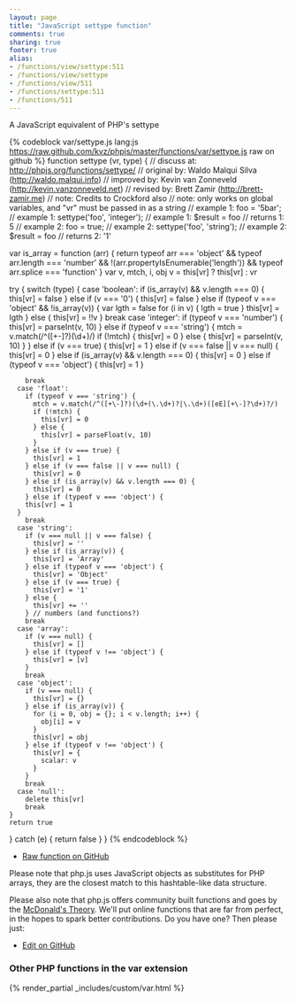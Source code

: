 ```yaml
---
layout: page
title: "JavaScript settype function"
comments: true
sharing: true
footer: true
alias:
- /functions/view/settype:511
- /functions/view/settype
- /functions/view/511
- /functions/settype:511
- /functions/511
---
```

<!-- Generated by Rakefile:build -->
A JavaScript equivalent of PHP's settype

{% codeblock var/settype.js lang:js https://raw.github.com/kvz/phpjs/master/functions/var/settype.js raw on github %}
function settype (vr, type) {
  //  discuss at: http://phpjs.org/functions/settype/
  // original by: Waldo Malqui Silva (http://waldo.malqui.info)
  // improved by: Kevin van Zonneveld (http://kevin.vanzonneveld.net)
  //  revised by: Brett Zamir (http://brett-zamir.me)
  //        note: Credits to Crockford also
  //        note: only works on global variables, and "vr" must be passed in as a string
  //   example 1: foo = '5bar';
  //   example 1: settype('foo', 'integer');
  //   example 1: $result = foo
  //   returns 1: 5
  //   example 2: foo = true;
  //   example 2: settype('foo', 'string');
  //   example 2: $result = foo
  //   returns 2: '1'

  var is_array = function (arr) {
    return typeof arr === 'object' && typeof arr.length === 'number' && !(arr.propertyIsEnumerable('length')) &&
      typeof arr.splice === 'function'
  }
  var v, mtch, i, obj
  v = this[vr] ? this[vr] : vr

  try {
    switch (type) {
      case 'boolean':
        if (is_array(v) && v.length === 0) {
          this[vr] = false
        } else if (v === '0') {
          this[vr] = false
        } else if (typeof v === 'object' && !is_array(v)) {
          var lgth = false
          for (i in v) {
            lgth = true
          }
          this[vr] = lgth
        } else {
          this[vr] = !!v
        }
        break
      case 'integer':
        if (typeof v === 'number') {
          this[vr] = parseInt(v, 10)
        } else if (typeof v === 'string') {
          mtch = v.match(/^([+\-]?)(\d+)/)
          if (!mtch) {
            this[vr] = 0
          } else {
            this[vr] = parseInt(v, 10)
          }
        } else if (v === true) {
          this[vr] = 1
        } else if (v === false || v === null) {
          this[vr] = 0
        } else if (is_array(v) && v.length === 0) {
        this[vr] = 0
      } else if (typeof v === 'object') {
        this[vr] = 1
      }

        break
      case 'float':
        if (typeof v === 'string') {
          mtch = v.match(/^([+\-]?)(\d+(\.\d+)?|\.\d+)([eE][+\-]?\d+)?/)
          if (!mtch) {
            this[vr] = 0
          } else {
            this[vr] = parseFloat(v, 10)
          }
        } else if (v === true) {
          this[vr] = 1
        } else if (v === false || v === null) {
          this[vr] = 0
        } else if (is_array(v) && v.length === 0) {
          this[vr] = 0
        } else if (typeof v === 'object') {
        this[vr] = 1
      }
        break
      case 'string':
        if (v === null || v === false) {
          this[vr] = ''
        } else if (is_array(v)) {
          this[vr] = 'Array'
        } else if (typeof v === 'object') {
          this[vr] = 'Object'
        } else if (v === true) {
          this[vr] = '1'
        } else {
          this[vr] += ''
        } // numbers (and functions?)
        break
      case 'array':
        if (v === null) {
          this[vr] = []
        } else if (typeof v !== 'object') {
          this[vr] = [v]
        }
        break
      case 'object':
        if (v === null) {
          this[vr] = {}
        } else if (is_array(v)) {
          for (i = 0, obj = {}; i < v.length; i++) {
            obj[i] = v
          }
          this[vr] = obj
        } else if (typeof v !== 'object') {
          this[vr] = {
            scalar: v
          }
        }
        break
      case 'null':
        delete this[vr]
        break
    }
    return true
  } catch (e) {
    return false
  }
}
{% endcodeblock %}

 - [Raw function on GitHub](https://github.com/kvz/phpjs/blob/master/functions/var/settype.js)

Please note that php.js uses JavaScript objects as substitutes for PHP arrays, they are 
the closest match to this hashtable-like data structure. 

Please also note that php.js offers community built functions and goes by the 
[McDonald's Theory](https://medium.com/what-i-learned-building/9216e1c9da7d). We'll put online 
functions that are far from perfect, in the hopes to spark better contributions. 
Do you have one? Then please just: 

 - [Edit on GitHub](https://github.com/kvz/phpjs/edit/master/functions/var/settype.js)


### Other PHP functions in the var extension
{% render_partial _includes/custom/var.html %}
